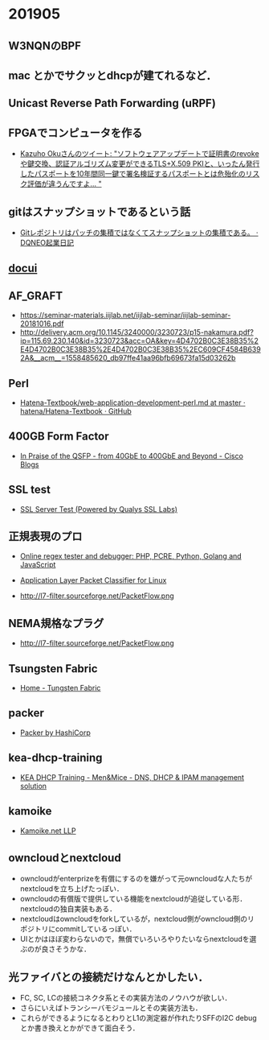 # 201905

## W3NQNのBPF

## mac とかでサクッとdhcpが建てれるなど．

## Unicast Reverse Path Forwarding (uRPF) 

## FPGAでコンピュータを作る
- [Kazuho Okuさんのツイート: "ソフトウェアアップデートで証明書のrevokeや鍵交換、認証アルゴリズム変更ができるTLS+X.509 PKIと、いったん発行したパスポートを10年間同一鍵で署名検証するパスポートとは危殆化のリスク評価が違うんですよ… "](https://twitter.com/kazuho/status/1121193283332427776)

## gitはスナップショットであるという話
- [Gitレポジトリはパッチの集積ではなくてスナップショットの集積である。 ·  DQNEO起業日記](http://dqn.sakusakutto.jp/2013/09/git_patch_snapshot.html)

## [docui](https://qiita.com/gorilla0513/items/814f369bb25b1ea3ae00)

## AF_GRAFT
- https://seminar-materials.iijlab.net/iijlab-seminar/iijlab-seminar-20181016.pdf
- http://delivery.acm.org/10.1145/3240000/3230723/p15-nakamura.pdf?ip=115.69.230.140&id=3230723&acc=OA&key=4D4702B0C3E38B35%2E4D4702B0C3E38B35%2E4D4702B0C3E38B35%2EC609CF4584B6392A&__acm__=1558485620_db97ffe41aa96bfb69673fa15d03262b

## Perl
- [Hatena-Textbook/web-application-development-perl.md at master · hatena/Hatena-Textbook · GitHub](https://github.com/hatena/Hatena-Textbook/blob/master/web-application-development-perl.md)

## 400GB Form Factor
- [In Praise of the QSFP - from 40GbE to 400GbE and Beyond - Cisco Blogs](https://blogs.cisco.com/datacenter/in-praise-of-the-qsfp-from-40gbe-to-400gbe-and-beyond)

## SSL test
- [SSL Server Test (Powered by Qualys SSL Labs)](https://www.ssllabs.com/ssltest/)

## 正規表現のプロ
- [Online regex tester and debugger: PHP, PCRE, Python, Golang and JavaScript](https://regex101.com)

- [Application Layer Packet Classifier for Linux](http://l7-filter.sourceforge.net/)
- http://l7-filter.sourceforge.net/PacketFlow.png

## NEMA規格なプラグ
- http://l7-filter.sourceforge.net/PacketFlow.png

## Tsungsten Fabric
- [Home - Tungsten Fabric](https://tungsten.io/)

## packer
- [Packer by HashiCorp](https://www.packer.io/)

## kea-dhcp-training
- [KEA DHCP Training - Men&Mice - DNS, DHCP & IPAM management solution](https://www.menandmice.com/training/kea-dhcp-training/)

## kamoike
- [Kamoike.net LLP](https://www.kamoike.net/)

## owncloudとnextcloud
- owncloudがenterprizeを有償にするのを嫌がって元owncloudな人たちがnextcloudを立ち上げたっぽい．
- owncloudの有償版で提供している機能をnextcloudが追従している形．nextcloudの独自実装もある．
- nextcloudはowncloudをforkしているが，nextcloud側がowncloud側のリポジトリにcommitしているっぽい．
- UIとかはほぼ変わらないので，無償でいろいろやりたいならnextcloudを選ぶのが良さそうかな．

## 光ファイバとの接続だけなんとかしたい．
- FC, SC, LCの接続コネクタ系とその実装方法のノウハウが欲しい．
- さらにいえばトランシーバモジュールとその実装方法も．
- これらができるようになるとわりとL1の測定器が作れたりSFFのI2C debugとか書き換えとかができて面白そう．